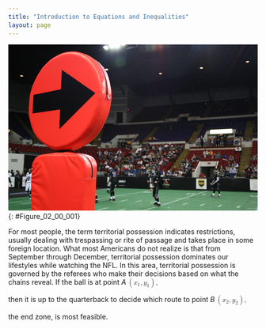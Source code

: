 ```yaml
---
title: "Introduction to Equations and Inequalities"
layout: page
---
```



<?cnx.eoc class="key-equations" title="Key Equations"?>

<?cnx.eoc class="key-concepts" title="Key Concepts"?>

<?cnx.eoc class="review-exercises" title="Review Exercises"?>

<?cnx.eoc class="practice-test" title="Practice Test"?>

 ![A large orange circle with an arrow printed on it facing to the right atop a rectangular base, known as chains in football, is shown prominently in the foreground.  In the background there is a game of football ongoing with fans in their seats.](../resources/CNX_CAT_Figure_02_00_001.jpg){: #Figure_02_00_001}

For most people, the term territorial possession indicates restrictions, usually dealing with trespassing or rite of passage and takes place in some foreign location. What most Americans do not realize is that from September through December, territorial possession dominates our lifestyles while watching the NFL. In this area, territorial possession is governed by the referees who make their decisions based on what the chains reveal. If the ball is at point *A*<math xmlns="http://www.w3.org/1998/Math/MathML"> <mrow> <mtext> </mtext><mrow><mo>(</mo> <mrow> <msub> <mi>x</mi> <mn>1</mn> </msub> <mo>,</mo><msub> <mi>y</mi> <mn>1</mn> </msub> </mrow> <mo>)</mo></mrow><mo>,</mo> </mrow> </math>

then it is up to the quarterback to decide which route to point *B*<math xmlns="http://www.w3.org/1998/Math/MathML"> <mrow> <mtext> </mtext><mrow><mo>(</mo> <mrow> <msub> <mi>x</mi> <mn>2</mn> </msub> <mo>,</mo><msub> <mi>y</mi> <mn>2</mn> </msub> </mrow> <mo>)</mo></mrow><mo>,</mo> </mrow> </math>

the end zone, is most feasible.

